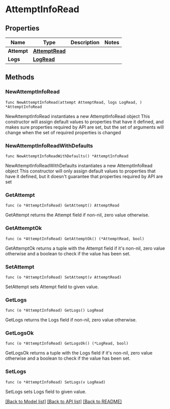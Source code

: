 # AttemptInfoRead

## Properties

Name | Type | Description | Notes
------------ | ------------- | ------------- | -------------
**Attempt** | [**AttemptRead**](AttemptRead.md) |  | 
**Logs** | [**LogRead**](LogRead.md) |  | 

## Methods

### NewAttemptInfoRead

`func NewAttemptInfoRead(attempt AttemptRead, logs LogRead, ) *AttemptInfoRead`

NewAttemptInfoRead instantiates a new AttemptInfoRead object
This constructor will assign default values to properties that have it defined,
and makes sure properties required by API are set, but the set of arguments
will change when the set of required properties is changed

### NewAttemptInfoReadWithDefaults

`func NewAttemptInfoReadWithDefaults() *AttemptInfoRead`

NewAttemptInfoReadWithDefaults instantiates a new AttemptInfoRead object
This constructor will only assign default values to properties that have it defined,
but it doesn't guarantee that properties required by API are set

### GetAttempt

`func (o *AttemptInfoRead) GetAttempt() AttemptRead`

GetAttempt returns the Attempt field if non-nil, zero value otherwise.

### GetAttemptOk

`func (o *AttemptInfoRead) GetAttemptOk() (*AttemptRead, bool)`

GetAttemptOk returns a tuple with the Attempt field if it's non-nil, zero value otherwise
and a boolean to check if the value has been set.

### SetAttempt

`func (o *AttemptInfoRead) SetAttempt(v AttemptRead)`

SetAttempt sets Attempt field to given value.


### GetLogs

`func (o *AttemptInfoRead) GetLogs() LogRead`

GetLogs returns the Logs field if non-nil, zero value otherwise.

### GetLogsOk

`func (o *AttemptInfoRead) GetLogsOk() (*LogRead, bool)`

GetLogsOk returns a tuple with the Logs field if it's non-nil, zero value otherwise
and a boolean to check if the value has been set.

### SetLogs

`func (o *AttemptInfoRead) SetLogs(v LogRead)`

SetLogs sets Logs field to given value.



[[Back to Model list]](../README.md#documentation-for-models) [[Back to API list]](../README.md#documentation-for-api-endpoints) [[Back to README]](../README.md)


